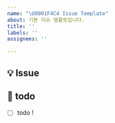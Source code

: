 ```yaml
---
name: "\U0001F4C4 Issue Template"
about: 기본 이슈 템플릿입니다.
title: ''
labels: ''
assignees: ''

---
```


## 💡 Issue
<!-- 이슈에 대한 내용을 설명해주세요. -->

## 📝  todo
- [ ] todo !
<!-- 해야 할 일들을 적어주세요. -->

